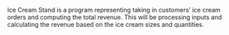 Ice Cream Stand is a program representing taking in customers’ ice cream orders and computing the total revenue. This will be processing inputs and calculating the revenue based on the ice cream sizes and quantities.